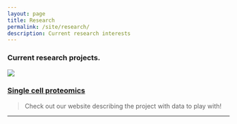 ```yaml
---
layout: page
title: Research
permalink: /site/research/
description: Current research interests
---
```


### Current research projects.

![](/site/images/SCOPE2-ac.png)
### [Single cell proteomics](https://scope2.slavovlab.net/)

> Check out our website describing the project with data to play with!
<hr>

